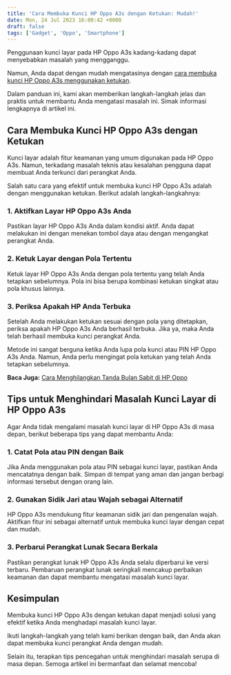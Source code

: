 ```yaml
---
title: 'Cara Membuka Kunci HP Oppo A3s dengan Ketukan: Mudah!'
date: Mon, 24 Jul 2023 16:00:42 +0000
draft: false
tags: ['Gadget', 'Oppo', 'Smartphone']
---
```


Penggunaan kunci layar pada HP Oppo A3s kadang-kadang dapat menyebabkan masalah yang mengganggu.

Namun, Anda dapat dengan mudah mengatasinya dengan [cara membuka kunci HP Oppo A3s menggunakan ketukan](https://blog.ajiekusumadhany.com/cara-membuka-kunci-hp-oppo-a3s-dengan-ketukan).

Dalam panduan ini, kami akan memberikan langkah-langkah jelas dan praktis untuk membantu Anda mengatasi masalah ini. Simak informasi lengkapnya di artikel ini.

Cara Membuka Kunci HP Oppo A3s dengan Ketukan
---------------------------------------------

Kunci layar adalah fitur keamanan yang umum digunakan pada HP Oppo A3s. Namun, terkadang masalah teknis atau kesalahan pengguna dapat membuat Anda terkunci dari perangkat Anda.

Salah satu cara yang efektif untuk membuka kunci HP Oppo A3s adalah dengan menggunakan ketukan. Berikut adalah langkah-langkahnya:

### 1\. Aktifkan Layar HP Oppo A3s Anda

Pastikan layar HP Oppo A3s Anda dalam kondisi aktif. Anda dapat melakukan ini dengan menekan tombol daya atau dengan mengangkat perangkat Anda.

### 2\. Ketuk Layar dengan Pola Tertentu

Ketuk layar HP Oppo A3s Anda dengan pola tertentu yang telah Anda tetapkan sebelumnya. Pola ini bisa berupa kombinasi ketukan singkat atau pola khusus lainnya.

### 3\. Periksa Apakah HP Anda Terbuka

Setelah Anda melakukan ketukan sesuai dengan pola yang ditetapkan, periksa apakah HP Oppo A3s Anda berhasil terbuka. Jika ya, maka Anda telah berhasil membuka kunci perangkat Anda.

Metode ini sangat berguna ketika Anda lupa pola kunci atau PIN HP Oppo A3s Anda. Namun, Anda perlu mengingat pola ketukan yang telah Anda tetapkan sebelumnya.

**Baca Juga:** [Cara Menghilangkan Tanda Bulan Sabit di HP Oppo](https://blog.ajiekusumadhany.com/cara-menghilangkan-tanda-bulan-sabit-di-hp-oppo/)

Tips untuk Menghindari Masalah Kunci Layar di HP Oppo A3s
---------------------------------------------------------

Agar Anda tidak mengalami masalah kunci layar di HP Oppo A3s di masa depan, berikut beberapa tips yang dapat membantu Anda:

### 1\. Catat Pola atau PIN dengan Baik

Jika Anda menggunakan pola atau PIN sebagai kunci layar, pastikan Anda mencatatnya dengan baik. Simpan di tempat yang aman dan jangan berbagi informasi tersebut dengan orang lain.

### 2\. Gunakan Sidik Jari atau Wajah sebagai Alternatif

HP Oppo A3s mendukung fitur keamanan sidik jari dan pengenalan wajah. Aktifkan fitur ini sebagai alternatif untuk membuka kunci layar dengan cepat dan mudah.

### 3\. Perbarui Perangkat Lunak Secara Berkala

Pastikan perangkat lunak HP Oppo A3s Anda selalu diperbarui ke versi terbaru. Pembaruan perangkat lunak seringkali mencakup perbaikan keamanan dan dapat membantu mengatasi masalah kunci layar.

Kesimpulan
----------

Membuka kunci HP Oppo A3s dengan ketukan dapat menjadi solusi yang efektif ketika Anda menghadapi masalah kunci layar.

Ikuti langkah-langkah yang telah kami berikan dengan baik, dan Anda akan dapat membuka kunci perangkat Anda dengan mudah.

Selain itu, terapkan tips pencegahan untuk menghindari masalah serupa di masa depan. Semoga artikel ini bermanfaat dan selamat mencoba!